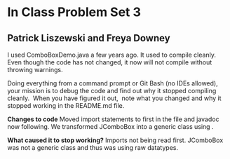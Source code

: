 # In Class Problem Set 3
## Patrick Liszewski and Freya Downey

I used ComboBoxDemo.java a few years ago.  It used to compile cleanly.  Even though the code has not changed, it now  will not compile without throwing warnings.

Doing everything from a command prompt or Git Bash (no IDEs allowed), your mission is to debug the code and find out why it stopped compiling cleanly.  When you have figured it out,  note what you changed and why it stopped working in the README.md file.


**Changes to code**
Moved import statements to first in the file and javadoc now following.
We transformed JComboBox into a generic class using <String>.

**What caused it to stop working?**
Imports not being read first.
JComboBox was not a generic class and thus was using raw datatypes.

